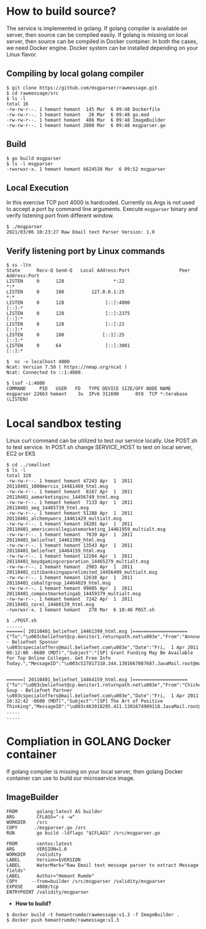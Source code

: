 # How to build source?
The service is implemented in golang. If golang compiler is available on server, then source can be compiled easily. If golang is missing on local server, then source can be compiled in Docker container. In both the cases, we need Docker engine. Docker system can be installed depending on your Linux flavor. 

## Compiling by local golang compiler 

```
$ git clone https://github.com/msgparser/rawmessage.git
$ cd rawmessage/src
$ ls -l 
total 16
-rw-rw-r--. 1 hemant hemant  145 Mar  6 09:48 Dockerfile
-rw-rw-r--. 1 hemant hemant   26 Mar  6 09:48 go.mod
-rw-rw-r--. 1 hemant hemant  486 Mar  6 09:48 ImageBuilder
-rw-rw-r--. 1 hemant hemant 2080 Mar  6 09:48 msgparser.go
```
## Build 
```
$ go build msgparser
$ ls -l msgparser
-rwxrwxr-x. 1 hemant hemant 6624538 Mar  6 09:52 msgparser
```
## Local Execution 
In this exercise TCP port 4000 is hardcoded. Currently os.Args is not used to accept a port by command line arguments. Execute <code>msgparser</code> binary and verify listening port from different window.
```
$ ./msgparser
2021/03/06 10:23:27 Raw Email text Parser Version: 1.0

```
## Verify listening port by Linux commands
```
$ ss -ltn
State      Recv-Q Send-Q   Local Address:Port                  Peer Address:Port
LISTEN     0      128                  *:22                               *:*
LISTEN     0      100          127.0.0.1:25                               *:*
LISTEN     0      128               [::]:4000                          [::]:*
LISTEN     0      128               [::]:2375                          [::]:*
LISTEN     0      128               [::]:22                            [::]:*
LISTEN     0      100              [::1]:25                            [::]:*
LISTEN     0      64                [::]:3001                          [::]:*

$  nc -v localhost 4000
Ncat: Version 7.50 ( https://nmap.org/ncat )
Ncat: Connected to ::1:4000.

$ lsof -i:4000
COMMAND     PID   USER   FD   TYPE DEVICE SIZE/OFF NODE NAME
msgparser 22663 hemant    3u  IPv6 311600      0t0  TCP *:terabase (LISTEN)

```
# Local sandbox testing 
Linux curl command can be utilized to test our service locally. Use POST.sh to test service. In POST.sh change SERVICE_HOST to test on local server, EC2 or EKS
```
$ cd ../smallset
$ ls -l 
total 328
-rw-rw-r--. 1 hemant hemant 47243 Apr  1  2011 20110401_1000mercis_14461469_html.msg
-rw-rw-r--. 1 hemant hemant  8167 Apr  1  2011 20110401_aamarketinginc_14456749_html.msg
-rw-rw-r--. 1 hemant hemant  7133 Apr  1  2011 20110401_aeg_14465739_html.msg
-rw-rw-r--. 1 hemant hemant 51288 Apr  1  2011 20110401_alchemyworx_14461429_multialt.msg
-rw-rw-r--. 1 hemant hemant 34201 Apr  1  2011 20110401_americancollegiatemarketing_14461959_multialt.msg
-rw-rw-r--. 1 hemant hemant  7639 Apr  1  2011 20110401_beliefnet_14461399_html.msg
-rw-rw-r--. 1 hemant hemant 13543 Apr  1  2011 20110401_beliefnet_14464159_html.msg
-rw-rw-r--. 1 hemant hemant 12284 Apr  1  2011 20110401_boydgamingcorporation_14465279_multialt.msg
-rw-rw-r--. 1 hemant hemant  2903 Apr  1  2011 20110401_citibanksingaporelimited_14456499_multialt.msg
-rw-rw-r--. 1 hemant hemant 12638 Apr  1  2011 20110401_cobaltgroup_14464029_html.msg
-rw-rw-r--. 1 hemant hemant 99805 Apr  1  2011 20110401_compostmarketingab_14459379_multialt.msg
-rw-rw-r--. 1 hemant hemant  7242 Apr  1  2011 20110401_corel_14460139_html.msg
-rwxrwxr-x. 1 hemant hemant   278 Mar  6 10:46 POST.sh

$ ./POST.sh
......
======[ 20110401_beliefnet_14461399_html.msg ]====================
{"To":"\u003cbeliefnet@cp.monitor1.returnpath.net\u003e","From":"Announce - Beliefnet Sponsor \u003cspecialoffers@mail.beliefnet.com\u003e","Date":"Fri,  1 Apr 2011 08:12:00 -0600 (MDT)","Subject":"[SP] Grant Funding May Be Available for Top Online Colleges. Get Free Info Today.","MessageID":"\u003c527817310.344.1301667087687.JavaMail.root@mail.beliefnet.com\u003e"}


======[ 20110401_beliefnet_14464159_html.msg ]====================
{"To":"\u003cbeliefnet@cp.monitor1.returnpath.net\u003e","From":"Chicken Soup - Beliefnet Partner \u003cspecialoffers@mail.beliefnet.com\u003e","Date":"Fri,  1 Apr 2011 10:32:42 -0600 (MDT)","Subject":"[SP] The Art of Positive Thinking","MessageID":"\u003c463918295.411.1301674909118.JavaMail.root@mail.beliefnet.com\u003e"}
.....
.....

```

# Compliation in GOLANG Docker container 
If golang compiler is missing on your local server, then golang Docker container can use to build our microservice image.

## ImageBuilder 
```
FROM       golang:latest AS builder
ARG        CFLAGS="-s -w"
WORKDIR    /src
COPY      ./msgparser.go /src
RUN        go build -ldflags "$CFLAGS" /src/msgparser.go

FROM       centos:latest
ARG        VERSION=1.0
WORKDIR    /validity
LABEL      Version=$VERSION
LABEL      WaterMark="Raw Email text message parser to extract Message fields"
LABEL      Author="Hemant Rumde"
COPY     --from=builder /src/msgparser /validity/msgparser
EXPOSE     4000/tcp
ENTRYPOINT /validity/msgparser
```
* **How to build?**
```
$ docker build -t hemantrumde/rawmessage:v1.3 -f ImageBuilder .
$ docker push hemantrumde/rawmessage:v1.3
```

